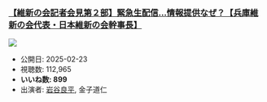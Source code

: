 ### [【維新の会記者会見第２部】緊急生配信…情報提供なぜ？【兵庫維新の会代表・日本維新の会幹事長】](https://www.youtube.com/watch?v=xn93hD3HOJY)
[![](https://img.youtube.com/vi/xn93hD3HOJY/sddefault.jpg)](https://www.youtube.com/watch?v=xn93hD3HOJY)
-   公開日: 2025-02-23
-   視聴数: 112,965
-   **いいね数: 899**
-   出演者: [岩谷良平](/rehacq_fan/people/岩谷良平 "wikilink"), 金子道仁
